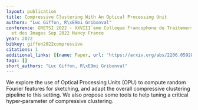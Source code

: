 ```yaml
---
layout: publication
title: Compressive Clustering With An Optical Processing Unit
authors: "Luc Giffon, R\xE9mi Gribonval"
conference: GRETSI 2022 - XXVIII`eme Colloque Francophone de Traitement du Signal
  et des Images Sep 2022 Nancy France
year: 2022
bibkey: giffon2022compressive
citations: 1
additional_links: [{name: Paper, url: 'https://arxiv.org/abs/2206.05928'}]
tags: []
short_authors: "Luc Giffon, R\xE9mi Gribonval"
---
```

We explore the use of Optical Processing Units (OPU) to compute random
Fourier features for sketching, and adapt the overall compressive clustering
pipeline to this setting. We also propose some tools to help tuning a critical
hyper-parameter of compressive clustering.